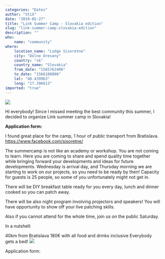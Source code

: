 ```yaml
---
categories: "Dates"
author: "StiX"
date: "2019-05-27"
title: "Link Summer Camp - Slovakia edition"
slug: "link-summer-camp-slovakia-edition"
description: ""
who: 
    name: "community"
where: 
    location_name: "Lodge Sisoretne"
    city: "Dolne Oresany"
    country: "sk"
    country_name: "Slovakia"
    from_date: "1565762400"
    to_date: "1566108000"
    lat: "48.439963"
    long: "17.396613"
imported: "true"
---
```



![](Untitled-1_12.jpg) 

Hi everybody!
Since I missed meeting the best community this summer, I decided to organize Link summer camp in Slovakia!

**Application form:**  [](https://docs.google.com/forms/d/1msDePnoVfAl9gCTMcZvBLj60c57-vGEv-Va9npP4pb0/)

I found great place for the camp, 1 hour of public transport from Bratislava.
https://www.facebook.com/sisoretne/

The summercamp is not like an academy or workshop. You are not coming to learn. Here you are coming to share and spend quality time together while bringing forward your developments and ideas for future developments.
Wednesday is arrival day, and Thursday morning we are starting to work on our projects, so you need to be ready by then!
Capacity for guests is 25 people, so some of you unfortunately might not get in.

There will be DIY breakfast table ready for you every day, lunch and dinner cooked so you can patch away.

There will be also night program involving projectors and speakers! You will have opportunity to show off your live patching skills.

Also if you cannot attend for the whole time, join us on the public Saturday.

In a nutshell:

40km from Bratislava
180€ with all food and drinks inclusive
Everybody gets a bed!
![](Untitled-2_4.jpg) 





Application form:  [](https://docs.google.com/forms/d/1msDePnoVfAl9gCTMcZvBLj60c57-vGEv-Va9npP4pb0/)